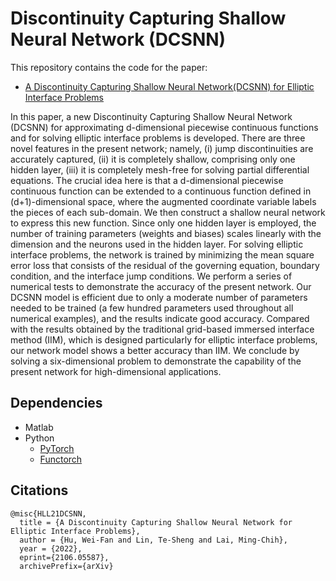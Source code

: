 # Discontinuity Capturing Shallow Neural Network (DCSNN)

This repository contains the code for the paper:

* [A Discontinuity Capturing Shallow Neural Network(DCSNN) for Elliptic Interface Problems](https://arxiv.org/abs/2106.05587)

In this paper, a new Discontinuity Capturing Shallow Neural Network (DCSNN) for approximating d-dimensional piecewise continuous functions and for solving elliptic interface problems is developed. There are three novel features in the present network; namely, (i) jump discontinuities are accurately captured, (ii) it is completely shallow, comprising only one hidden layer, (iii) it is completely mesh-free for solving partial differential equations. The crucial idea here is that a d-dimensional piecewise continuous function can be extended to a continuous function defined in (d+1)-dimensional space, where the augmented coordinate variable labels the pieces of each sub-domain. We then construct a shallow neural network to express this new function. Since only one hidden layer is employed, the number of training parameters (weights and biases) scales linearly with the dimension and the neurons used in the hidden layer. For solving elliptic interface problems, the network is trained by minimizing the mean square error loss that consists of the residual of the governing equation, boundary condition, and the interface jump conditions. We perform a series of numerical tests to demonstrate the accuracy of the present network. Our DCSNN model is efficient due to only a moderate number of parameters needed to be trained (a few hundred parameters used throughout all numerical examples), and the results indicate good accuracy. Compared with the results obtained by the traditional grid-based immersed interface method (IIM), which is designed particularly for elliptic interface problems, our network model shows a better accuracy than IIM. We conclude by solving a six-dimensional problem to demonstrate the capability of the present network for high-dimensional applications.

## Dependencies

* Matlab
* Python
	* [PyTorch](https://pytorch.org)
	* [Functorch](https://github.com/pytorch/functorch)

## Citations

```
@misc{HLL21DCSNN,
  title = {A Discontinuity Capturing Shallow Neural Network for Elliptic Interface Problems},
  author = {Hu, Wei-Fan and Lin, Te-Sheng and Lai, Ming-Chih},
  year = {2022},
  eprint={2106.05587},
  archivePrefix={arXiv}
```
